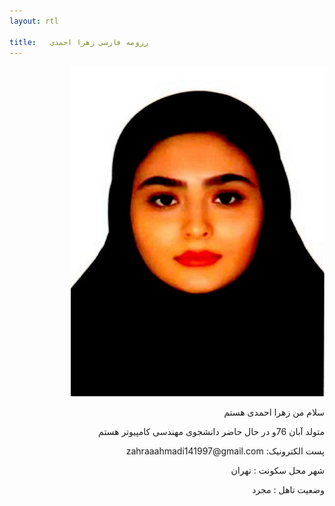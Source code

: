 ```yaml
---
layout: rtl

title:   رزومه فارسی زهرا احمدی
---
```



<div dir="rtl">
<img src="pic.jpeg">

<p>سلام من زهرا احمدی هستم</p>
<p>متولد آبان 76و در حال حاضر دانشجوی مهندسی کامپیوتر هستم</p>

<p>پست الکترونیک: zahraaahmadi141997@gmail.com </p>

<p>شهر محل سکونت : تهران</p>

<p>وضعیت تاهل : مجرد</p> 

</div>
